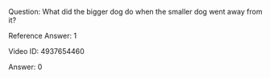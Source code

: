 Question: What did the bigger dog do when the smaller dog went away from it?

Reference Answer: 1

Video ID: 4937654460

Answer: 0

